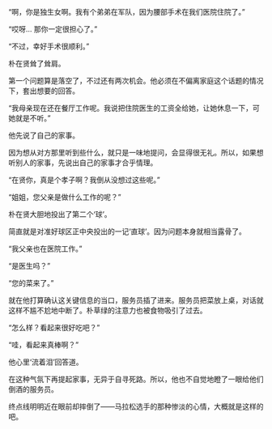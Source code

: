 “啊，你是独生女啊。我有个弟弟在军队，因为腰部手术在我们医院住院了。”

“哎呀… 那你一定很担心了。”

“不过，幸好手术很顺利。”

朴在贤耸了耸肩。

第一个问题算是落空了，不过还有两次机会。他必须在不偏离家庭这个话题的情况下，套出想要的回答。

“我母亲现在还在餐厅工作呢。我说把住院医生的工资全给她，让她休息一下，可她就是不听。”

他先说了自己的家事。

因为想从对方那里听到些什么，就只是一味地提问，会显得很无礼。所以，如果想听别人的家事，先说出自己的家事才合乎情理。

“在贤你，真是个孝子啊？我倒从没想过这些呢。”

“姐姐，您父亲是做什么工作的呢？”

朴在贤大胆地投出了第二个‘球’。

简直就是对准好球区正中央投出的一记‘直球’。因为问题本身就相当露骨了。

“我父亲也在医院工作。”

“是医生吗？”

“您的菜来了。”

就在他打算确认这关键信息的当口，服务员插了进来。服务员把菜放上桌，对话就这样不尴不尬地中断了。朴草绿的注意力也被食物吸引了过去。

“怎么样？看起来很好吃吧？”

“哇，看起来真棒啊？”

他心里‘流着泪’回答道。

在这种气氛下再提起家事，无异于自寻死路。所以，他也不自觉地瞪了一眼给他们倒酒的服务员。

终点线明明近在眼前却摔倒了——马拉松选手的那种惨淡的心情，大概就是这样的吧。